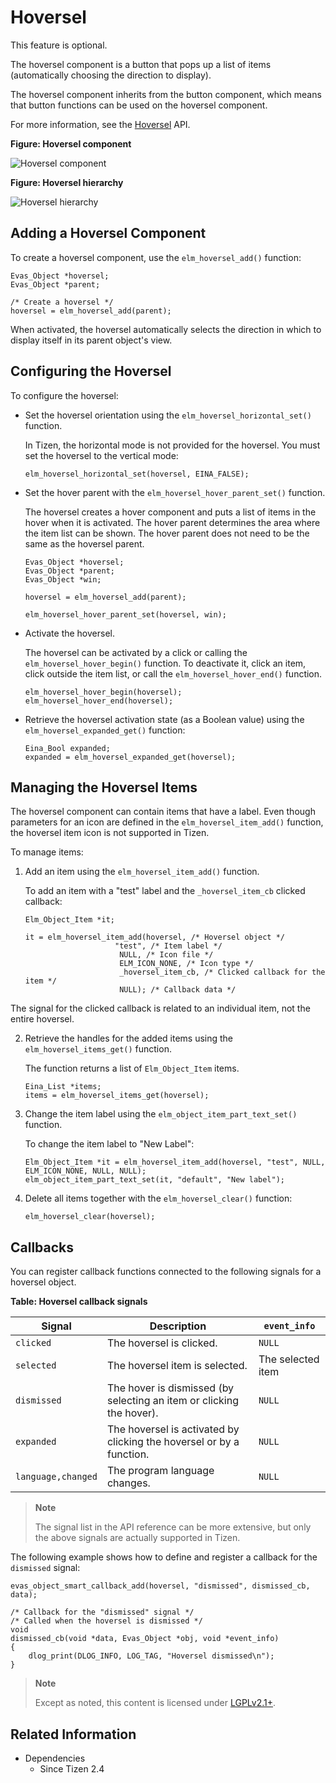 # Hoversel

This feature is optional.

The hoversel component is a button that pops up a list of items (automatically choosing the direction to display).

The hoversel component inherits from the button component, which means that button functions can be used on the hoversel component.

For more information, see the [Hoversel](../../../../api/common/latest/group__Elm__Hoversel.html) API.

**Figure: Hoversel component**

![Hoversel component](./media/hoversel.png)

**Figure: Hoversel hierarchy**

![Hoversel hierarchy](./media/hoversel_tree.png)

## Adding a Hoversel Component

To create a hoversel component, use the `elm_hoversel_add()` function:

```
Evas_Object *hoversel;
Evas_Object *parent;

/* Create a hoversel */
hoversel = elm_hoversel_add(parent);
```

When activated, the hoversel automatically selects the direction in which to display itself in its parent object's view.

## Configuring the Hoversel

To configure the hoversel:

- Set the hoversel orientation using the `elm_hoversel_horizontal_set()` function.

  In Tizen, the horizontal mode is not provided for the hoversel. You must set the hoversel to the vertical mode:

  ```
  elm_hoversel_horizontal_set(hoversel, EINA_FALSE);
  ```

- Set the hover parent with the `elm_hoversel_hover_parent_set()` function.

  The hoversel creates a hover component and puts a list of items in the hover when it is activated. The hover parent determines the area where the item list can be shown. The hover parent does not need to be the same as the hoversel parent.

  ```
  Evas_Object *hoversel;
  Evas_Object *parent;
  Evas_Object *win;

  hoversel = elm_hoversel_add(parent);

  elm_hoversel_hover_parent_set(hoversel, win);
  ```

- Activate the hoversel.

  The hoversel can be activated by a click or calling the `elm_hoversel_hover_begin()` function. To deactivate it, click an item, click outside the item list, or call the `elm_hoversel_hover_end()` function.

  ```
  elm_hoversel_hover_begin(hoversel);
  elm_hoversel_hover_end(hoversel);
  ```

- Retrieve the hoversel activation state (as a Boolean value) using the `elm_hoversel_expanded_get()` function:

  ```
  Eina_Bool expanded;
  expanded = elm_hoversel_expanded_get(hoversel);
  ```

## Managing the Hoversel Items

The hoversel component can contain items that have a label. Even though parameters for an icon are defined in the `elm_hoversel_item_add()` function, the hoversel item icon is not supported in Tizen.

To manage items:

1. Add an item using the `elm_hoversel_item_add()` function.

   To add an item with a "test" label and the `_hoversel_item_cb` clicked callback:

   ```
   Elm_Object_Item *it;

   it = elm_hoversel_item_add(hoversel, /* Hoversel object */
                       "test", /* Item label */
                        NULL, /* Icon file */
                        ELM_ICON_NONE, /* Icon type */
                        _hoversel_item_cb, /* Clicked callback for the item */
                        NULL); /* Callback data */
   ```

  The signal for the clicked callback is related to an individual item, not the entire hoversel.

2. Retrieve the handles for the added items using the `elm_hoversel_items_get()` function.

   The function returns a list of `Elm_Object_Item` items.

   ```
   Eina_List *items;
   items = elm_hoversel_items_get(hoversel);
   ```

3. Change the item label using the `elm_object_item_part_text_set()` function.

   To change the item label to "New Label":

   ```
   Elm_Object_Item *it = elm_hoversel_item_add(hoversel, "test", NULL, ELM_ICON_NONE, NULL, NULL);
   elm_object_item_part_text_set(it, "default", "New label");
   ```

4. Delete all items together with the `elm_hoversel_clear()` function:

   ```
   elm_hoversel_clear(hoversel);
   ```

## Callbacks

You can register callback functions connected to the following signals for a hoversel object.

**Table: Hoversel callback signals**

| Signal             | Description                              | `event_info`      |
|------------------|----------------------------------------|-----------------|
| `clicked`          | The hoversel is clicked.                 | `NULL`            |
| `selected`         | The hoversel item is selected.           | The selected item |
| `dismissed`        | The hover is dismissed (by selecting an item or clicking the hover). | `NULL`            |
| `expanded`         | The hoversel is activated by clicking the hoversel or by a function. | `NULL`            |
| `language,changed` | The program language changes.            | `NULL`            |

> **Note**
>
> The signal list in the API reference can be more extensive, but only the above signals are actually supported in Tizen.

The following example shows how to define and register a callback for the `dismissed` signal:

```
evas_object_smart_callback_add(hoversel, "dismissed", dismissed_cb, data);

/* Callback for the "dismissed" signal */
/* Called when the hoversel is dismissed */
void
dismissed_cb(void *data, Evas_Object *obj, void *event_info)
{
    dlog_print(DLOG_INFO, LOG_TAG, "Hoversel dismissed\n");
}
```

> **Note**
>
> Except as noted, this content is licensed under [LGPLv2.1+](http://opensource.org/licenses/LGPL-2.1).

## Related Information
- Dependencies
  - Since Tizen 2.4
